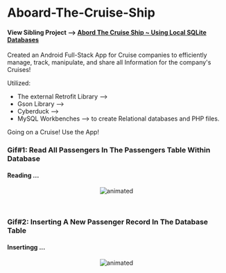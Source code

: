 # Aboard-The-Cruise-Ship
#### View Sibling Project --> [Abord The Cruise Ship ~ Using Local SQLite Databases](https://github.com/MuhammadMoeezKhan/Aboard-The-Cruise-Ship_Local)


Created an Android Full-Stack App for Cruise companies to efficiently manage, track, manipulate, and share all Information for the company's Cruises!

Utilized:
- The external Retrofit Library -->  
- Gson Library --> 
- Cyberduck --> 
- MySQL Workbenches --> to create Relational databases and PHP files.


Going on a Cruise! Use the App!


### Gif#1: Read All Passengers In The Passengers Table Within Database
#### Reading ...
<p align="center">
  <img src="http://g.recordit.co/H2149G4Nsf.gif" alt="animated" />
</p>

<br>

### Gif#2: Inserting A New Passenger Record In The Database Table
#### Insertingg ...
<p align="center">
  <img src="http://g.recordit.co/H2149G4Nsf.gif" alt="animated" />
</p>
